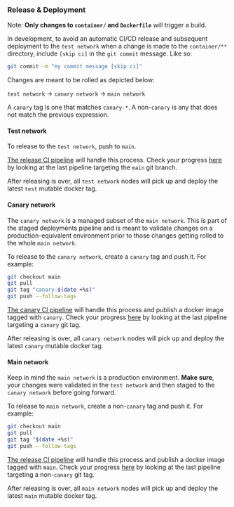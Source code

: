 ### Release & Deployment

Note: **Only changes to `container/` and `Dockerfile`** will trigger a build.

In development, to avoid an automatic CI/CD release and subsequent deployment to the `test network` when a change is made to the `container/**` directory, include `[skip ci]` in the `git commit` message. Like so:

```bash
git commit -m "my commit message [skip ci]"
```

Changes are meant to be rolled as depicted below:

`test network` -> `canary network` -> `main network`

A `canary` tag is one that matches `canary-*`. A non-`canary` is any that does not match the previous expression.

#### Test network

To release to the `test network`, push to `main`.

[The release CI pipeline](.github/workflows/release.yml) will handle this process. Check your progress [here](https://github.com/filecoin-saturn/L1-node/actions/workflows/release.yml) by looking at the last pipeline targeting the `main` git branch.

After releasing is over, all `test network` nodes will pick up and deploy the latest `test` mutable docker tag.

#### Canary network

The `canary network` is a managed subset of the `main network`. This is part of the staged deployments pipeline and is meant to validate changes on a production-equivalent environment prior to those changes getting rolled to the whole `main network`.

To release to the `canary network`, create a `canary` tag and push it. For example:

```bash
git checkout main
git pull
git tag "canary-$(date +%s)"
git push --follow-tags
```

[The canary CI pipeline](.github/workflows/canary-release.yml) will handle this process and publish a docker image tagged with `canary`. Check your progress [here](https://github.com/filecoin-saturn/L1-node/actions/workflows/canary-release.yml) by looking at the last pipeline targeting a `canary` git tag.

After releasing is over, all `canary network` nodes will pick up and deploy the latest `canary` mutable docker tag.

#### Main network

Keep in mind the `main network` is a production environment. **Make sure**, your changes were validated in the `test network` and then staged to the `canary network` before going forward.

To release to `main network`, create a non-`canary` tag and push it. For example:

```bash
git checkout main
git pull
git tag "$(date +%s)"
git push --follow-tags
```

[The release CI pipeline](.github/workflows/release.yml) will handle this process and publish a docker image tagged with `main`. Check your progress [here](https://github.com/filecoin-saturn/L1-node/actions/workflows/release.yml) by looking at the last pipeline targeting a non-`canary` git tag.

After releasing is over, all `main network` nodes will pick up and deploy the latest `main` mutable docker tag.
